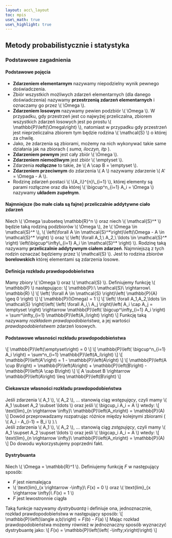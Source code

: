 ```yaml
---
layout: acc\_layout
toc: mpis
use\_math: true
use\_highlight: true
---
```


Metody probabilistycznie i statystyka
---

### Podstawowe zagadnienia
#### Podstawowe pojęcia
* **Zdarzeniem elementarnym** nazywamy niepodzielny wynik pewnego doświadczenia.
*  Zbiór wszystkich możliwych zdarzeń elementarnych (dla danego doświadczenia) nazywamy **przestrzenią zdarzeń elementarnych** i oznaczamy go przez \\( \Omega \\).
*  **Zdarzeniem losowym** nazywamy pewien podzbiór \\( \Omega \\). W przypadku, gdy przestrzeń jest co najwyżej przeliczalna, zbiorem wszystkich zdarzeń losowych jest po prostu \\( \\mathbb{P}\left(\Omega\right) \\), natomiast w przypadku gdy przestrzeń jest nieprzeliczalna zbiorem tym będzie rodzina \\( \mathcal{S} \\) o której za chwilę.
*  Jako, że zdarzenia są zbiorami, możemy na nich wykonywać takie same działania jak na zbiorach ( *suma, iloczyn, itp* ).
* **Zdarzeniem pewnym** jest cały zbiór \\( \Omega \\).
* **Zdarzeniem niemożliwym** jest zbiór \\( \emptyset \\).
* Zdarzenia **rozłączne** to takie, że \\( A \cap B = \emptyset \\).
* **Zdarzeniem przeciwnym** do zdarzenia \\( A \\) nazywamy zdarzenie \\( A' = \Omega - A \\).
* Rodzinę zdarzeń postaci \\( \\{A\_i\\}^{n}\\_{i=1} \\), której elementy są parami rozłączne oraz dla której \\( \bigcup^n\_{i=1} A\_i = \Omega \\) nazywamy **układem zupełnym**.

#### Najmniejsze (bo małe ciała są fajne) przeliczalnie addytywne ciało zdarzeń
Niech \\( \Omega \subseteq \\mathbb{R}^n \\) oraz niech \\( \mathcal{S}^* \\) będzie taką rodziną podzbiorów \\( \Omega \\),
że \\( \Omega \in \mathcal{S}^\* \\),
\\( \left(\forall A \in \mathcal{S}^\*\right)\left(\Omega - A \in \mathcal{S}^* \right) \\)
oraz
\\( \left( \forall A\_1,\ A\_2,\ \ldots \in \mathcal{S}^\* \right) \left(\bigcup^\infty\\_{i=1} A\_i \in \mathcal{S}^\* \right) \\).
Rodzinę taką nazywamy **przeliczalnie addytywnym ciałem zdarzeń**.
Najmniejszą z tych rodzin oznaczać będziemy przez \\( \mathcal{S} \\).
Jest to rodzina zbiorów **borelowskich** której elementami są zdarzenia losowe.

#### Definicja rozkładu prawdopodobieństwa
Mamy zbiory \\( \Omega \\) oraz \\( \mathcal{S} \\). Definiujemy funkcję \\( \mathbb{P} \\) następująco:
\\[ \mathbb{P}:\ \mathcal{S}\ \rightarrow\ \\mathbb{R} \\]
\\[ \left( \forall A \in \mathcal{S} \right)\left( \mathbb{P}(A) \geq 0 \right) \\]
\\[ \mathbb{P}(\Omega) = 1 \\]
\\[ \left( \forall A\_1,A\_2,\ldots \in \mathcal{S} \right)\left( \left( \forall A\_i,\ A\_j \right)\left( A\_i \cap A\_j = \emptyset \right) \rightarrow \mathbb{P}\left( \bigcup^\infty\_{i=1} A\_i \right) = \sum^\infty\_{i=1} \mathbb{P}\left(A\_i\right) \right) \\]
Funkcję taką nazywamy *rozkładem prawdopodobieństwa*, a jej wartości *prawdopodobieństwem* zdarzeń losowych.

#### Podstawowe własności rozkładu prawdopodobieństwa
\\[ \mathbb{P}\left(\emptyset\right) = 0 \\]
\\[ \mathbb{P}\left( \bigcup^n\_{i=1} A\_i \right) = \sum^n\_{i=1} \mathbb{P}\left(A\_i\right) \\]
\\[ \mathbb{P}\left(A'\right) = 1 - \mathbb{P}\left(A\right) \\]
\\[ \mathbb{P}\left(A \cup B\right) = \mathbb{P}\left(A\right) + \mathbb{P}\left(B\right) - \mathbb{P}\left(A \cap B\right) \\]
\\[ A \subset B \rightarrow \mathbb{P}\left(A\right) \leq \mathbb{P}\left(B\right) \\]

#### Ciekawsze własności rozkładu prawdopodobieństwa
Jeśli zdarzenia \\( A\_1 \\), \\( A\_2 \\), ... stanowią ciąg *wstępujący*, czyli mamy \\( A\_1 \subset A\_2 \subset \ldots \\) oraz jeśli \\( \bigcup\_i A\_i = A \\) wtedy:
\\[ \text{lim}\_{n \rightarrow \infty}\ \mathbb{P}\left(A\_n\right) = \mathbb{P}(A) \\]
Dowód przeprowadzamy rozpatrując różnice między kolejnymi zbiorami ( \\( A\_i - A\_{i-1} = B\_i \\) ).\\\
Jeśli zdarzenia \\( A\_1 \\), \\( A\_2 \\), ... stanowią ciąg *zstępujący*, czyli mamy \\( A\_1 \supset A\_2 \supset \ldots \\) oraz jeśli \\( \bigcap\_i A\_i = A \\) wtedy:
\\[ \text{lim}\_{n \rightarrow \infty}\ \mathbb{P}\left(A\_n\right) = \mathbb{P}(A) \\]
Do dowodu wykorzystujemy poprzedni fakt.

#### Dystrybuanta
Niech \\( \Omega = \\mathbb{R}^1 \\). Definiujemy funkcję *F* w następujący sposób:

* *F* jest niemalejąca
* \\( \text{lim}\_{x \rightarrow -\infty}\ *F*(x) = 0 \\) oraz \\( \text{lim}\_{x \rightarrow \infty}\ *F*(x) = 1 \\)
* *F* jest lewostronnie ciągła

Taką funkcje nazywamy *dystrybuantą* i definiuje ona, jednoznacznie, rozkład prawdopodobieństwa w następujący sposób:
\\[ \mathbb{P}\left(\langle a;b)\right) = *F*(b) - *F*(a) \\]
Mając rozkład prawdopodobieństwa możemy również w jednoznaczny sposób wyznaczyć dystrybuantę jako:
\\[ *F*(x) = \mathbb{P}\left(\left( -\infty;x\right)\right) \\]

